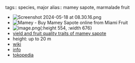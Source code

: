 tags:: species, major
alias:: mamey sapote, marmalade fruit

- ![Screenshot 2024-05-18 at 08.30.16.png](https://peach-geographical-bat-397.mypinata.cloud/ipfs/QmNLmu8DbVBPf2SiTTZC9A7FjuXTCkiXS5GCDx23CdLizY)
- ![Mamey - Buy Mamey Sapote online from Miami Fruit](https://peach-geographical-bat-397.mypinata.cloud/ipfs/QmXdDi5tGzZP6AfPARiHb25JvADxujXseEAxiiQVUqY1hE)
- ![image.png](https://peach-geographical-bat-397.mypinata.cloud/ipfs/QmPu3ahAhvbJnvNZgNaX7g7PVBgGpUdDdqziZKhAXhosQp){:height 554, :width 676}
- [yield and fruit quality traits of mamey sapote](https://peach-geographical-bat-397.mypinata.cloud/ipfs/QmQ6FqvjPLPePMmx8PJJ4KSz9MW3gMEwMNDBDhMi4wn1km)
- height: up to 20 m
- [wiki](https://en.wikipedia.org/wiki/Planchonella_obovata)
- [info](http://www.plantsofasia.com/index/pouteria_sapota/0-1008)
- [tokopedia](https://www.tokopedia.com/tebuwulung/bibit-mamey-sapote-magana-cangkok?extParam=ivf%3Dfalse%26src%3Dsearch)